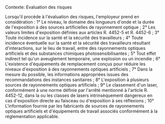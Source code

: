 Contexte: Evaluation des risques

Lorsqu'il procède à l'évaluation des risques, l'employeur prend en considération : 1° Le niveau, le domaine des longueurs d'onde et la durée de l'exposition à des sources artificielles de rayonnement optique ; 2° Les valeurs limites d'exposition définies aux articles R. 4452-5 et R. 4452-6 ; 3° Toute incidence sur la santé et la sécurité des travailleurs ; 4° Toute incidence éventuelle sur la santé et la sécurité des travailleurs résultant d'interactions, sur le lieu de travail, entre des rayonnements optiques artificiels et des substances chimiques photosensibilisantes ; 5° Tout effet indirect tel qu'un aveuglement temporaire, une explosion ou un incendie ; 6° L'existence d'équipements de remplacement conçus pour réduire les niveaux d'exposition à des rayonnements optiques artificiels ; 7° Dans la mesure du possible, les informations appropriées issues des recommandations des instances sanitaires ; 8° L'exposition à plusieurs sources de rayonnements optiques artificiels ; 9° Le classement d'un laser, conformément à une norme définie par l'arrêté mentionné à l'article R. 4452-12, dans la ou les classes de lasers intrinsèquement dangereux en cas d'exposition directe au faisceau ou d'exposition à ses réflexions ; 10° L'information fournie par les fabricants de sources de rayonnements optiques artificiels et d'équipements de travail associés conformément à la réglementation applicable.